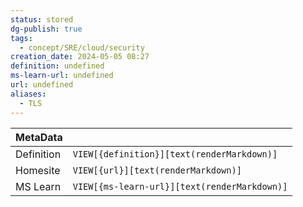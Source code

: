 ```yaml
---
status: stored
dg-publish: true
tags:
  - concept/SRE/cloud/security
creation_date: 2024-05-05 08:27
definition: undefined
ms-learn-url: undefined
url: undefined
aliases:
  - TLS
---
```


| MetaData   |                                              |
| ---------- | -------------------------------------------- |
| Definition | `VIEW[{definition}][text(renderMarkdown)]`   |
| Homesite   | `VIEW[{url}][text(renderMarkdown)]`          |
| MS Learn   | `VIEW[{ms-learn-url}][text(renderMarkdown)]` |
